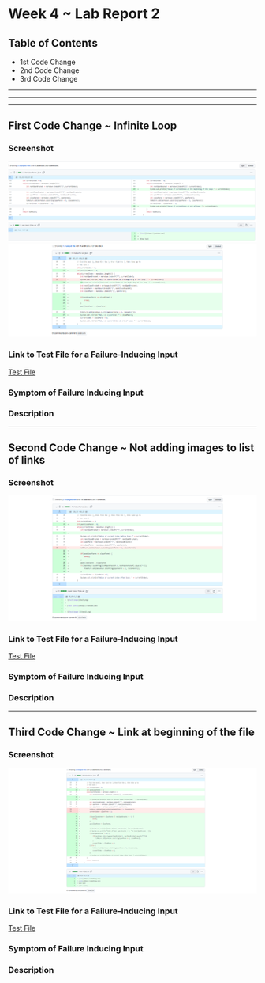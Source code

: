 # **Week 4 ~ Lab Report 2**
## Table of Contents
* 1st Code Change
* 2nd Code Change
* 3rd Code Change
---
---
---
## First Code Change ~ Infinite Loop
### Screenshot
![First Image](lab2_change1.PNG)
![Secong Image](lab2_change1_pic2.PNG)
### Link to Test File for a Failure-Inducing Input
[Test File](https://github.com/agurel33/markdown-parse/blob/bee0809db8345327e80886f75bf5dbe70fa9502a/new-test-file.md)
### Symptom of Failure Inducing Input
### Description
---
## Second Code Change ~ Not adding images to list of links
### Screenshot
![first](lab2_change2.PNG)
### Link to Test File for a Failure-Inducing Input
[Test File](https://github.com/ericwpei/markdown-parse/blob/cb3f0eb4c2ef6a7b773a0aaf4f26cbe7f3c715d3/newer-test-file.md)
### Symptom of Failure Inducing Input
### Description
---
## Third Code Change ~ Link at beginning of the file
### Screenshot
![first](lab2_change3.PNG)
### Link to Test File for a Failure-Inducing Input
[Test File](https://github.com/VivianKwan1/markdown-parse/blob/154e139ad0888c08d484da6b273057fe3bdd278d/test-file2.md)
### Symptom of Failure Inducing Input
### Description
